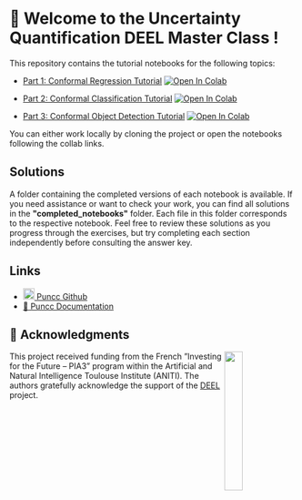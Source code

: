 # 🚀 Welcome to the **Uncertainty Quantification DEEL Master Class** !

This repository contains the tutorial notebooks for the following topics:

- [Part 1: Conformal Regression Tutorial](part1_regression_tuto.ipynb) [![Open In Colab](https://colab.research.google.com/assets/colab-badge.svg)](https://githubtocolab.com/deel-ai/uq-masterclass/blob/main/tutorial_notebooks/part1_regression_tuto.ipynb) 


- [Part 2: Conformal Classification Tutorial](part2_classification_tuto.ipynb) [![Open In Colab](https://colab.research.google.com/assets/colab-badge.svg)](https://githubtocolab.com/deel-ai/uq-masterclass/blob/main/tutorial_notebooks/part2_classification_tuto.ipynb) 


- [Part 3: Conformal Object Detection Tutorial](part3_objectdetection_tuto.ipynb) [![Open In Colab](https://colab.research.google.com/assets/colab-badge.svg)](https://githubtocolab.com/deel-ai/uq-masterclass/blob/main/tutorial_notebooks/part3_objectdetection_tuto.ipynb) 

You can either work locally by cloning the project or open the notebooks following the collab links.

## Solutions

A folder containing the completed versions of each notebook is available. If you need assistance or want to check your work, you can find all solutions in the **"completed_notebooks"** folder. Each file in this folder corresponds to the respective notebook. Feel free to review these solutions as you progress through the exercises, but try completing each section independently before consulting the answer key.

## Links
- [<img src="https://github.githubassets.com/images/icons/emoji/octocat.png" width=20> Puncc Github](https://github.com/deel-ai/puncc)
- [📘 Puncc Documentation](https://deel-ai.github.io/puncc/index.html)

## 🙏 Acknowledgments

<img align="right" src="https://www.deel.ai/wp-content/uploads/2021/05/logo-DEEL.png" width="25%">
This project received funding from the French ”Investing for the Future – PIA3” program within the Artificial and Natural Intelligence Toulouse Institute (ANITI). The authors gratefully acknowledge the support of the <a href="https://www.deel.ai/"> DEEL </a> project.

